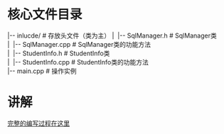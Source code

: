 # 核心文件目录
|-- inlucde/  # 存放头文件（类为主）
|&nbsp;&nbsp;|-- SqlManager.h # SqlManager类  
|&nbsp;&nbsp;|-- SqlManager.cpp # SqlManager类的功能方法  
|&nbsp;&nbsp;|-- StudentInfo.h # StudentInfo类  
|&nbsp;&nbsp;|-- StudentInfo.cpp # StudentInfo类的功能方法  
|-- main.cpp # 操作实例  
  
  
# 讲解 

[完整的编写过程在这里](https://tech.chivas-regal.top/blogs/cppbases/mysql/mysqlmanager.html#库方法)